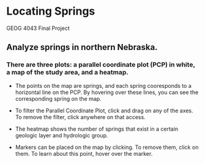 # Locating Springs
GEOG 4043 Final Project

## Analyze springs in northern Nebraska.

### There are three plots: a parallel coordinate plot (PCP) in white, a map of the study area, and a heatmap.

 - The points on the map are springs, and each spring cooresponds to a horizontal line on the PCP.  By hovering over these lines, you can see the corresponding spring on the map.  

 - To filter the Parallel Coordinate Plot, click and drag on any of the axes.  To remove the filter, click anywhere on that access.

 - The heatmap shows the number of springs that exist in a certain geologic layer and hydrologic group.  
 - Markers can be placed on the map by clicking.  To remove them, click on them.  To learn about this point, hover over the marker.
